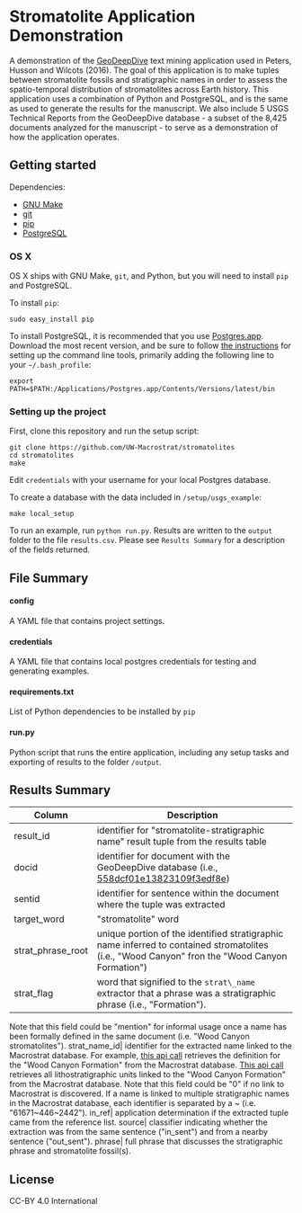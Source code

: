 # Stromatolite Application Demonstration
A demonstration of the [GeoDeepDive](https://geodeepdive.org) text mining application used 
in Peters, Husson and Wilcots (2016). The goal of this application is to make tuples between
stromatolite fossils and stratigraphic names in order to assess the spatio-temporal distribution
of stromatolites across Earth history. This application uses a combination of Python and 
PostgreSQL, and is the same as used to generate the results for the manuscript. We also 
include 5 USGS Technical Reports from the GeoDeepDive database - a subset of the 8,425 
documents analyzed for the manuscript - to serve as a demonstration of how the application
operates.

## Getting started
Dependencies:
  + [GNU Make](https://www.gnu.org/software/make/)
  + [git](https://git-scm.com/)
  + [pip](https://pypi.python.org/pypi/pip)
  + [PostgreSQL](http://www.postgresql.org/)

### OS X
OS X ships with GNU Make, `git`, and Python, but you will need to install `pip` and PostgreSQL.

To install `pip`:
````
sudo easy_install pip
````

To install PostgreSQL, it is recommended that you use [Postgres.app](http://postgresapp.com/). Download
the most recent version, and be sure to follow [the instructions](http://postgresapp.com/documentation/cli-tools.html)
for setting up the command line tools, primarily adding the following line to your `~/.bash_profile`:

````
export PATH=$PATH:/Applications/Postgres.app/Contents/Versions/latest/bin
````


### Setting up the project
First, clone this repository and run the setup script:

````
git clone https://github.com/UW-Macrostrat/stromatolites
cd stromatolites
make
````

Edit `credentials` with your username for your local Postgres database.

To create a database with the data included in `/setup/usgs_example`:

````
make local_setup
````

To run an example, run `python run.py`. Results are written to the `output` folder to the 
file `results.csv`. Please see `Results Summary` for a description of the fields returned.

## File Summary

#### config
A YAML file that contains project settings.


#### credentials
A YAML file that contains local postgres credentials for testing and generating examples.


#### requirements.txt
List of Python dependencies to be installed by `pip`


#### run.py
Python script that runs the entire application, including any setup tasks and exporting of results to the folder `/output`.

## Results Summary
Column | Description 
-------|--------
result\_id| identifier for "stromatolite-stratigraphic name" result tuple from the results table
docid| identifier for document with the GeoDeepDive database (i.e., [558dcf01e13823109f3edf8e](https://geodeepdive.org/api/articles?id=558dcf01e13823109f3edf8e))
sentid| identifier for sentence within the document where the tuple was extracted
target\_word| "stromatolite" word
strat\_phrase\_root| unique portion of the identified stratigraphic name inferred to contained stromatolites (i.e., "Wood Canyon" fron the "Wood Canyon Formation")
strat\_flag| word that signified to the `strat\_name` extractor that a phrase was a stratigraphic phrase (i.e., "Formation"). 
Note that this field could be "mention" for informal usage once a name has been formally defined in the same document (i.e. "Wood Canyon stromatolites").
strat\_name\_id| identifier for the extracted name linked to the Macrostrat database. For example, [this api call](https://macrostrat.org/api/defs/strat_names?strat_name_id=2330) 
retrieves the definition for the "Wood Canyon Formation" from the Macrostrat database. [This api call](https://macrostrat.org/api/units?strat_name_id=2330) retrieves all
lithostratigraphic units linked to the "Wood Canyon Formation" from the Macrostrat database. Note that this field could be "0" if no link to Macrostrat is discovered. If a
name is linked to multiple stratigraphic names in the Macrostrat database, each identifier is separated by a ~ (i.e. "61671~446~2442").
in\_ref| application determination if the extracted tuple came from the reference list.
source| classifier indicating whether the extraction was from the same sentence ("in\_sent") and from a nearby sentence ("out\_sent").
phrase| full phrase that discusses the stratigraphic phrase and stromatolite fossil(s).

## License
CC-BY 4.0 International
